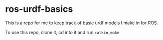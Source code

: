 # ros-urdf-basics

This is a repo for me to keep track of basic urdf models I make in for ROS.

To use this repo, clone it, cd into it and run `catkin_make`

